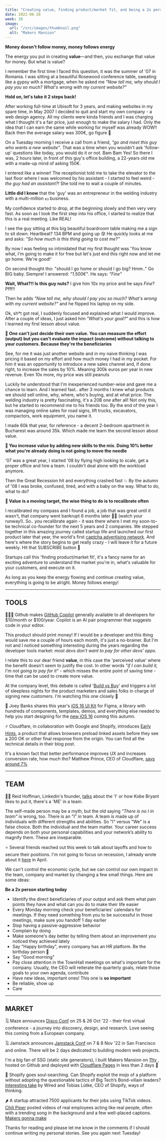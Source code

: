 ```yaml
---
title: "Creating value, finding product/market fit, and being a 2x person"
date: 2022-06-28
week: 26
image:
  url: "/src/images/thumbnail.png"
  alt: "Makers Mansion"
---
```


**Money doesn't follow money, money follows energy**

The energy you put in creating **value**—and then, you exchange that value for money. But what is value?

I remember the first time I faced this question, it was the summer of '07 in Romania. I was sitting at a beautiful Rosewood conference table, sweating like a gypsy with a mortgage, when he asked me _"Now tell me, why should I pay you so much? What's wrong with my current website?"_

**Hold on, let's take it 2 steps back!**

After working full-time at Ubisoft for 3 years, and making websites in my spare time, in May 2007 I decided to quit and start my own company - a web design agency. All my clients were kinda friends and I was charging what I thought it's a fair price, just enough to make the salary I had. Only the idea that I can earn the same while working for myself was already WOW!! Back then the average salary was 300€, go figure 🙂

On a Tuesday morning I receive a call from a friend, _"go and meet this guy who wants a new website"_. That was a time when you wouldn't ask 'follow-up' questions like today, you would do it or not. Bam Bam Yes! So there I was, 2 hours later, in front of this guy's office building, a 22-years old me with a made-up mind of asking 150€.

I entered like a winner! The receptionist told me to take the elevator to the last floor where I was welcomed by his assistant - I started to feel weird - _the guy had an assistant?!_ She told me to wait a couple of minutes.

**Little did I know** that the 'guy' was an entrepreneur in the welding industry with a multi-million 💶 business.

My confidence started to drop, at the beginning slowly and then very very fast. As soon as I took the first step into his office, I started to realize that this is a real meeting. Like REAL!

I see the guy sitting at this big beautiful boardroom table making me a sign to sit down. Heartbeat? 134 BPM and going up 😰 He quickly looks at me and asks: _"So how much is this thing going to cost me?"_

By now I was feeling so intimidated that my first thought was 'You know what, I'm going to make it for free but let's just end this right now and let me go home. We're good!'

On second thought tho: "should I go home or should I go big? Hmm.." Go BIG baby. Siempre! I answered: _"1.500€"_. He says: _"Fine"_

**Wait, What?!! Is this guy nuts?** I give him 10x my price and he says _Fine_? Pfff!!

Then he adds _"Now tell me, why should I pay you so much? What's wrong with my current website?"_ and he flipped his laptop on my side.

Ok, sh\*t got real, I suddenly focused and explained what I would improve. After a couple of ideas, I just asked him _"What's your goal?"_ and this is how I learned my first lesson about value.

**🏀 One can't just decide their own value. You can measure the effort (output) but you can't evaluate the impact (outcome) without talking to your customers. Because they're the beneficiaries**

See, for me it was just another website and in my naive thinking I was pricing it based on my effort and how much money I had in my pocket. For him it was an opportunity to introduce a new sales channel and, if done right, to increase the sales by 10%. Meaning 300k euros per year in new revenue. Even 10x more, my price was still peanuts

Luckily he understood that I'm inexperienced number-wise and gave me a chance to learn. And I learned fast.. after 3 months I knew what products we should sell online, why, where, who's buying, and at what price. The welding industry is pretty fascinating, it's a 20B one after all! Not only this, but he started to recommend me to his friends too. By the end of the year I was managing online sales for road signs, lift trucks, excavators, compactors, work equipment, you name it.

I made 60k that year, for reference - a decent 2-bedroom apartment in Bucharest was around 35k. Which made me learn the second lesson about value.

**🏀 You increase value by adding new skills to the mix. Doing 10% better what you're already doing is not going to move the needle**

'07 was a great year, I started '08 by flying high looking to scale, get a proper office and hire a team. I couldn't deal alone with the workload anymore.

Then the Great Recession hit and everything crashed fast 💥 By the autumn of '08 I was broke, confused, tired, and with a baby on the way. What to do, what to do?

**🏀 Value is a moving target, the wise thing to do is to recalibrate often**

I recalibrated my compass and I found a job, a job that was great until it wasn't, that company went bankrupt 6 months later 🤦‍♂️ (watch your runway!). So.. you recalibrate again - it was there where I met my soon-to-be technical co-founder for the next 5 years and 2 companies. We stepped together in this amazing journey called startup life and launched our first product later that year, the world's first [captcha advertising network](https://mobile.twitter.com/adcaptcher/status/4402484218). And here's where the story begins to get really crazy - I will leave it for a future weekly. Hit that SUBSCRIBE button 🔔

Startups call this 'finding product/market fit', it's a fancy name for an exciting adventure to understand the market you're in, what's valuable for your customers, and execute on it.

As long as you keep the energy flowing and continue creating value, everything is going to be alright. Money follows energy!

---

## TOOLS

👩🏽‍💻 Github makes [GitHub Copilot](https://github.com/features/copilot/) generally available to all developers for $10/month or $100/year. Copilot is an AI pair programmer that suggests code in your editor.

This product should print money! If I would be a developer and this thing would save me a couple of hours each month, it's just a no-brainer. But I'm not and I noticed something interesting during the years regarding the developer tools market: _most devs don't want to pay for other devs' apps_.

I relate this to our dear friend **value**, in this case the 'perceived value' where the benefit doesn't seem to justify the cost. In other words _"if I can build it, I'm not going to pay for it"_ - which misses the entire point of saving time - time that can be used to create more value.

At the company level, this debate is called '[Build vs Buy](https://divbyzero.com/blog/build-vs-buy/)' and triggers a lot of sleepless nights for the product marketers and sales folks in charge of signing new customers. I'm watching this one closely 👀

📱 Joey Banks shares this year's [iOS 16 UI Kit](https://www.figma.com/community/file/1121065701252736567) for Figma, a library with hundreds of components, templates, demos, and everything else needed to help you start designing for the [new iOS 16](https://www.apple.com/ios/ios-16-preview/) coming this autumn.

⚡️ Cloudflare, in collaboration with Google and Shopify, introduces [Early Hints](https://blog.cloudflare.com/early-hints-performance/), a product that allows browsers preload linked assets before they see a 200 OK or other final response from the origin. You can find all the technical details in their blog post.

It's a known fact that better performance improves UX and increases conversion rate, how much tho? Matthew Prince, CEO of Cloudflare, [says around 7%](https://twitter.com/eastdakota/status/1540009701886263297)

---

## TEAM

🙋‍♀️ Reid Hoffman, Linkedin's founder, [talks](https://www.linkedin.com/pulse/i-to-the-we-you-your-team-reid-hoffman/) about the 'I' or how Kobe Bryant likes to put it, there's a 'ME' in a team.

The self-made person may be a myth, but the old saying _"There is no I in team"_ is wrong, too. There is an "I" in team. A team is made up of individuals with different strengths and abilities. So "I" versus "We" is a false choice. Both the individual and the team matter. Your career success depends on both your personal capabilities and your network’s ability to magnify them. These are inseparable.

⭐️ Several friends reached out this week to talk about layoffs and how to secure their positions. I'm not going to focus on recession, I already wrote about it [here](https://www.linkedin.com/posts/razvantirboaca_nasdaq-crash-work-activity-6926251738643488768-aRL5/) in April.

We can't control the economic cycle, but we can control our own impact in the team, company and market by changing a few small things. Here are some ideas:

**Be a 2x person starting today**

- Identify the direct beneficiaries of your output and ask them what pain points they have and what can you do to make their life easier
- Every Monday morning check your beneficiaries' calendars for meetings. If they need something from you to be successful in those meetings, make sure you handoff 1 day earlier
- Stop having a passive-aggressive behavior
- Complain by doing
- Make someone's day better by telling them about an improvement you noticed they achieved lately
- Say "Happy birthday", every company has an HR platform. Be the birthday person 🎈
- Say "Good morning"
- Pay close attention in the TownHall meetings on what's important for the company. Usually, the CEO will reiterate the quarterly goals, relate those goals to your own agenda, contribute
- Have new ideas, important ones! This one is **so important**
- Be reliable, show up
- Care

---

## MARKET

🗓 Maze announces [Disco Conf](https://maze.co/discoconf-22/) on 25 & 26 Oct '22 - their first virtual conference - a journey into discovery, design, and research. Love seeing this coming from a European company.

🗓 Jamstack announces [Jamstack Conf](https://jamstackconf.com/) on 7 & 8 Nov '22 in San Francisco and online. There will be 2 days dedicated to building modern web projects.

I'm a big fan of SSG (static site generators), I built Makers Mansion on [11ty](https://www.11ty.dev/) , hosted on Github and deployed with [Cloudflare Pages](https://pages.cloudflare.com/) in less than 2 days 🚀

🦄 Shopify goes soul-searching. Can Shopify exploit the mojo of a platform without adopting the questionable tactics of Big Tech’s Bond-villain leaders? [Interesting take](https://www.wired.com/story/plaintext-shopify-soul-searching/) by Wired and Tobias Lütke, CEO of Shopify, ways of thinking.

🌶 A startup attracted 7500 applicants for their jobs using TikTok videos. [Chili Piper](https://www.chilipiper.com/ "https://www.chilipiper.com/") posted videos of real employees acting like real people, often with a trending song in the background and a few well-placed captions. [Makers gonna make](https://www.forbes.com/sites/johnbbrandon/2022/06/21/how-a-tech-startup-attracted-7500-job-applicants-using-tiktok-videos/)

Thanks for reading and please let me know in the comments if I should continue writing my personal stories. See you again next Tuesday!
